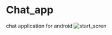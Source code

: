 # Chat_app
chat application for android
![start_scren](https://user-images.githubusercontent.com/43831107/63230908-d83fcf00-c20b-11e9-8701-7553c4b54755.png)
